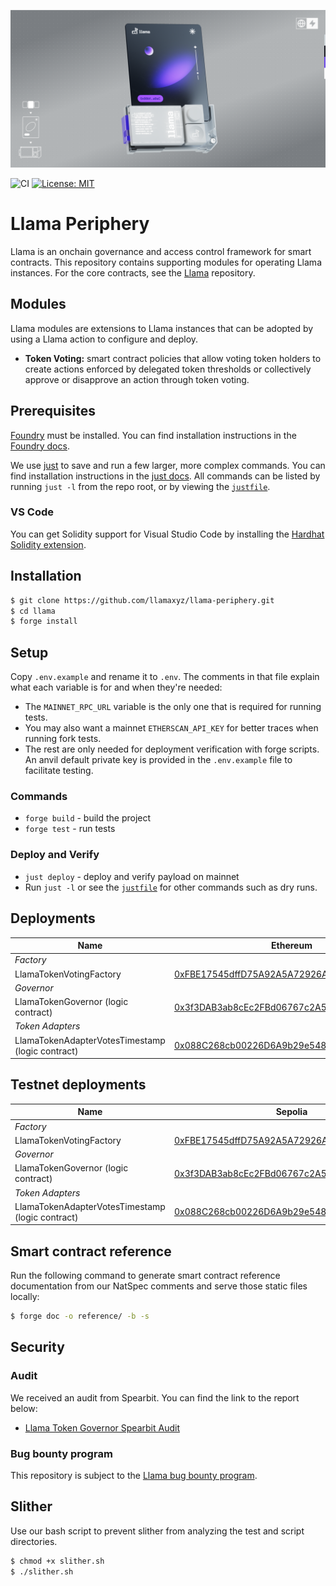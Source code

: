 ![Llama](.github/assets/llama-banner.png)

![CI](https://github.com/llamaxyz/llama-periphery/actions/workflows/ci.yml/badge.svg)
[![License: MIT](https://img.shields.io/badge/License-MIT-yellow.svg)](https://opensource.org/licenses/MIT)

# Llama Periphery

Llama is an onchain governance and access control framework for smart contracts.
This repository contains supporting modules for operating Llama instances.
For the core contracts, see the [Llama](https://github.com/llamaxyz/llama)
repository.

## Modules

Llama modules are extensions to Llama instances that can be adopted by using a Llama action to configure and deploy.

- **Token Voting:** smart contract policies that allow voting token holders to create actions enforced by delegated token thresholds or collectively approve or disapprove an action through token voting.

## Prerequisites

[Foundry](https://github.com/foundry-rs/foundry) must be installed.
You can find installation instructions in the [Foundry docs](https://book.getfoundry.sh/getting-started/installation).

We use [just](https://github.com/casey/just) to save and run a few larger, more complex commands.
You can find installation instructions in the [just docs](https://just.systems/man/en/).
All commands can be listed by running `just -l` from the repo root, or by viewing the [`justfile`](https://github.com/llamaxyz/llama-periphery/blob/main/justfile).

### VS Code

You can get Solidity support for Visual Studio Code by installing the [Hardhat Solidity extension](https://github.com/NomicFoundation/hardhat-vscode).

## Installation

```sh
$ git clone https://github.com/llamaxyz/llama-periphery.git
$ cd llama
$ forge install
```

## Setup

Copy `.env.example` and rename it to `.env`.
The comments in that file explain what each variable is for and when they're needed:

- The `MAINNET_RPC_URL` variable is the only one that is required for running tests.
- You may also want a mainnet `ETHERSCAN_API_KEY` for better traces when running fork tests.
- The rest are only needed for deployment verification with forge scripts. An anvil default private key is provided in the `.env.example` file to facilitate testing.

### Commands

- `forge build` - build the project
- `forge test` - run tests

### Deploy and Verify

- `just deploy` - deploy and verify payload on mainnet
- Run `just -l` or see the [`justfile`](https://github.com/llamaxyz/llama-periphery/blob/main/justfile) for other commands such as dry runs.

## Deployments

| Name                                             | Ethereum                                                                                                              | Optimism                                                                                                                         | Arbitrum                                                                                                             | Base                                                                                                                  | Polygon                                                                                                                  |
| ------------------------------------------------ | --------------------------------------------------------------------------------------------------------------------- | -------------------------------------------------------------------------------------------------------------------------------- | -------------------------------------------------------------------------------------------------------------------- | --------------------------------------------------------------------------------------------------------------------- | ------------------------------------------------------------------------------------------------------------------------ |
| _Factory_|
| LlamaTokenVotingFactory                          | [0xFBE17545dffD75A92A5A72926AE581478973FE65](https://etherscan.io/address/0xFBE17545dffD75A92A5A72926AE581478973FE65) | [0xFBE17545dffD75A92A5A72926AE581478973FE65](https://optimistic.etherscan.io/address/0xFBE17545dffD75A92A5A72926AE581478973FE65) | [0xFBE17545dffD75A92A5A72926AE581478973FE65](https://arbiscan.io/address/0xFBE17545dffD75A92A5A72926AE581478973FE65) | [0xFBE17545dffD75A92A5A72926AE581478973FE65](https://basescan.org/address/0xFBE17545dffD75A92A5A72926AE581478973FE65) | [0xFBE17545dffD75A92A5A72926AE581478973FE65](https://polygonscan.com/address/0xFBE17545dffD75A92A5A72926AE581478973FE65) |
| _Governor_|
| LlamaTokenGovernor (logic contract)              | [0x3f3DAB3ab8cEc2FBd06767c2A5F66Cb6BFF21A4A](https://etherscan.io/address/0x3f3DAB3ab8cEc2FBd06767c2A5F66Cb6BFF21A4A) | [0x3f3DAB3ab8cEc2FBd06767c2A5F66Cb6BFF21A4A](https://optimistic.etherscan.io/address/0x3f3DAB3ab8cEc2FBd06767c2A5F66Cb6BFF21A4A) | [0x3f3DAB3ab8cEc2FBd06767c2A5F66Cb6BFF21A4A](https://arbiscan.io/address/0x3f3DAB3ab8cEc2FBd06767c2A5F66Cb6BFF21A4A) | [0x3f3DAB3ab8cEc2FBd06767c2A5F66Cb6BFF21A4A](https://basescan.org/address/0x3f3DAB3ab8cEc2FBd06767c2A5F66Cb6BFF21A4A) | [0x3f3DAB3ab8cEc2FBd06767c2A5F66Cb6BFF21A4A](https://polygonscan.com/address/0x3f3DAB3ab8cEc2FBd06767c2A5F66Cb6BFF21A4A) |
| _Token Adapters_|
| LlamaTokenAdapterVotesTimestamp (logic contract) | [0x088C268cb00226D6A9b29e5488905Aa94D2f0239](https://etherscan.io/address/0x088C268cb00226D6A9b29e5488905Aa94D2f0239) | [0x088C268cb00226D6A9b29e5488905Aa94D2f0239](https://optimistic.etherscan.io/address/0x088C268cb00226D6A9b29e5488905Aa94D2f0239) | [0x088C268cb00226D6A9b29e5488905Aa94D2f0239](https://arbiscan.io/address/0x088C268cb00226D6A9b29e5488905Aa94D2f0239) | [0x088C268cb00226D6A9b29e5488905Aa94D2f0239](https://basescan.org/address/0x088C268cb00226D6A9b29e5488905Aa94D2f0239) | [0x088C268cb00226D6A9b29e5488905Aa94D2f0239](https://polygonscan.com/address/0x088C268cb00226D6A9b29e5488905Aa94D2f0239) |

## Testnet deployments

| Name                                             | Sepolia                                                                                                                       | Goerli                                                                                                                       | Optimism Goerli                                                                                                                       | Base Goerli                                                                                                                  |
| ------------------------------------------------ | ----------------------------------------------------------------------------------------------------------------------------- | ---------------------------------------------------------------------------------------------------------------------------- | ------------------------------------------------------------------------------------------------------------------------------------- | ---------------------------------------------------------------------------------------------------------------------------- |
| _Factory_|
| LlamaTokenVotingFactory                          | [0xFBE17545dffD75A92A5A72926AE581478973FE65](https://sepolia.etherscan.io/address/0xFBE17545dffD75A92A5A72926AE581478973FE65) | [0xFBE17545dffD75A92A5A72926AE581478973FE65](https://goerli.etherscan.io/address/0xFBE17545dffD75A92A5A72926AE581478973FE65) | [0xFBE17545dffD75A92A5A72926AE581478973FE65](https://goerli-optimism.etherscan.io/address/0xFBE17545dffD75A92A5A72926AE581478973FE65) | [0xFBE17545dffD75A92A5A72926AE581478973FE65](https://goerli.basescan.org/address/0xFBE17545dffD75A92A5A72926AE581478973FE65) |
| _Governor_|
| LlamaTokenGovernor (logic contract)              | [0x3f3DAB3ab8cEc2FBd06767c2A5F66Cb6BFF21A4A](https://sepolia.etherscan.io/address/0x3f3DAB3ab8cEc2FBd06767c2A5F66Cb6BFF21A4A) | [0x3f3DAB3ab8cEc2FBd06767c2A5F66Cb6BFF21A4A](https://goerli.etherscan.io/address/0x3f3DAB3ab8cEc2FBd06767c2A5F66Cb6BFF21A4A) | [0x3f3DAB3ab8cEc2FBd06767c2A5F66Cb6BFF21A4A](https://goerli-optimism.etherscan.io/address/0x3f3DAB3ab8cEc2FBd06767c2A5F66Cb6BFF21A4A) | [0x3f3DAB3ab8cEc2FBd06767c2A5F66Cb6BFF21A4A](https://goerli.basescan.org/address/0x3f3DAB3ab8cEc2FBd06767c2A5F66Cb6BFF21A4A) |
| _Token Adapters_|
| LlamaTokenAdapterVotesTimestamp (logic contract) | [0x088C268cb00226D6A9b29e5488905Aa94D2f0239](https://sepolia.etherscan.io/address/0x088C268cb00226D6A9b29e5488905Aa94D2f0239) | [0x088C268cb00226D6A9b29e5488905Aa94D2f0239](https://goerli.etherscan.io/address/0x088C268cb00226D6A9b29e5488905Aa94D2f0239) | [0x088C268cb00226D6A9b29e5488905Aa94D2f0239](https://goerli-optimism.etherscan.io/address/0x088C268cb00226D6A9b29e5488905Aa94D2f0239) | [0x088C268cb00226D6A9b29e5488905Aa94D2f0239](https://goerli.basescan.org/address/0x088C268cb00226D6A9b29e5488905Aa94D2f0239) |

## Smart contract reference

Run the following command to generate smart contract reference documentation from our NatSpec comments and serve those static files locally:

```sh
$ forge doc -o reference/ -b -s
```

## Security

### Audit

We received an audit from Spearbit. You can find the link to the report below:

- [Llama Token Governor Spearbit Audit](https://github.com/llamaxyz/llama/blob/main/audits/Llama-Token-Governor-Spearbit-Audit.pdf)

### Bug bounty program

This repository is subject to the [Llama bug bounty program](https://github.com/llamaxyz/llama/blob/main/README.md#bug-bounty-program).

## Slither

Use our bash script to prevent slither from analyzing the test and script directories.

```sh
$ chmod +x slither.sh
$ ./slither.sh
```